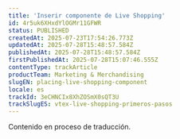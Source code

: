 ```yaml
---
title: 'Inserir componente de Live Shopping'
id: 4r5uk6XHxdYlOGMr11GFWR
status: PUBLISHED
createdAt: 2025-07-23T17:54:26.773Z
updatedAt: 2025-07-28T15:48:57.584Z
publishedAt: 2025-07-28T15:48:57.584Z
firstPublishedAt: 2025-07-28T15:07:46.555Z
contentType: trackArticle
productTeam: Marketing & Merchandising
slugEN: placing-live-shopping-component
locale: es
trackId: 3eCHNCIx8XhZOSmX0sQT3U
trackSlugES: vtex-live-shopping-primeros-pasos
---
```


<div class="alert alert-warning" role="alert">Contenido en proceso de traducción.</div>
